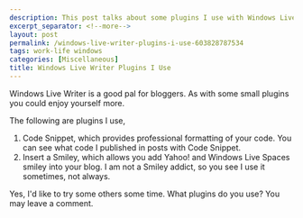 ```yaml
---
description: This post talks about some plugins I use with Windows Live Writer.
excerpt_separator: <!--more-->
layout: post
permalink: /windows-live-writer-plugins-i-use-603828787534
tags: work-life windows
categories: [Miscellaneous]
title: Windows Live Writer Plugins I Use
---
```

Windows Live Writer is a good pal for bloggers. As with some small plugins you could enjoy yourself more.

The following are plugins I use,

1. Code Snippet, which provides professional formatting of your code. You can see what code I published in posts with Code Snippet.
1. Insert a Smiley, which allows you add Yahoo! and Windows Live Spaces smiley into your blog. I am not a Smiley addict, so you see I use it sometimes, not always.

Yes, I'd like to try some others some time. What plugins do you use? You may leave a comment.
<!--more-->